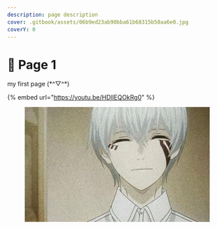```yaml
---
description: page description
cover: .gitbook/assets/06b9ed23ab90bba61b68315b50aa6e0.jpg
coverY: 0
---
```


# 🤩 Page 1

my first page  (\*^▽^\*)

{% embed url="https://youtu.be/HDllEQOkRg0" %}

<figure><img src=".gitbook/assets/06b9ed23ab90bba61b68315b50aa6e0.jpg" alt=""><figcaption></figcaption></figure>
